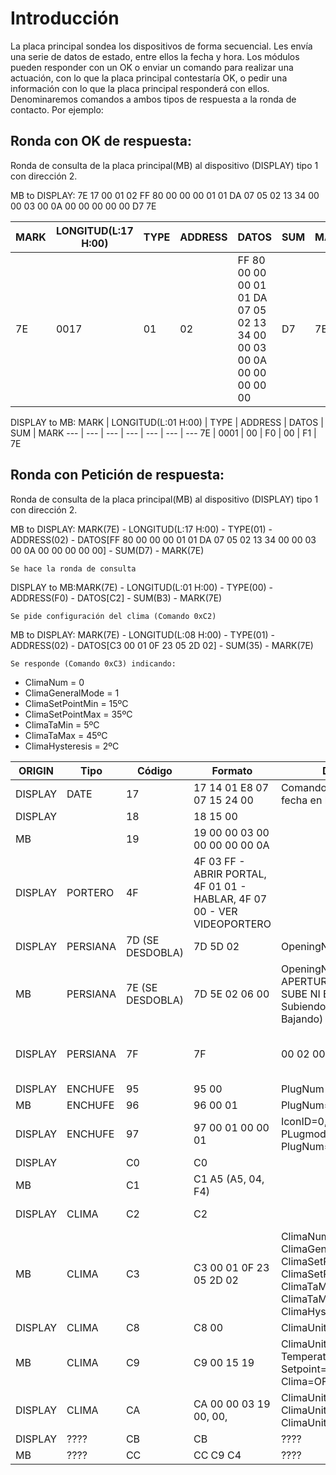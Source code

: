 # Introducción
La placa principal sondea los dispositivos de forma secuencial. Les envía una serie de datos de estado, entre ellos la fecha y hora.
Los módulos pueden responder con un OK o enviar un comando para realizar una actuación, con lo que la placa principal contestaría OK, o pedir una información con lo que la placa principal responderá con ellos.
Denominaremos comandos a ambos tipos de respuesta a la ronda de contacto. Por ejemplo:
## Ronda con OK de respuesta:
Ronda de consulta de la placa principal(MB) al dispositivo (DISPLAY) tipo 1 con dirección 2. 

MB to DISPLAY: 
7E 17 00 01 02 FF 80 00 00 00 01 01 DA 07 05 02 13 34 00 00 03 00 0A 00 00 00 00 00 D7 7E

MARK | LONGITUD(L:17 H:00) | TYPE | ADDRESS | DATOS | SUM | MARK
--- | --- | --- | --- | --- | --- | --- 
7E | 0017 | 01 | 02 | FF 80 00 00 00 01 01 DA 07 05 02 13 34 00 00 03 00 0A 00 00 00 00 00 | D7 | 7E
  
  DISPLAY to MB:
MARK | LONGITUD(L:01 H:00) | TYPE | ADDRESS | DATOS | SUM | MARK
--- | --- | --- | --- | --- | --- | ---
7E | 0001 | 00 | F0 | 00 | F1 | 7E

## Ronda con Petición de respuesta:
Ronda de consulta de la placa principal(MB) al dispositivo (DISPLAY) tipo 1 con dirección 2. 

MB to DISPLAY: MARK(7E) - LONGITUD(L:17 H:00) - TYPE(01) - ADDRESS(02) - DATOS[FF 80 00 00 00 01 01 DA 07 05 02 13 34 00 00 03 00 0A 00 00 00 00 00] - SUM(D7) - MARK(7E)

    Se hace la ronda de consulta
  DISPLAY to MB:MARK(7E) - LONGITUD(L:01 H:00) -  TYPE(00) - ADDRESS(F0) - DATOS[C2] - SUM(B3) - MARK(7E)
    
    Se pide configuración del clima (Comando 0xC2)
  MB to DISPLAY: MARK(7E) - LONGITUD(L:08 H:00) - TYPE(01) - ADDRESS(02) - DATOS[C3 00 01 0F 23 05 2D 02] - SUM(35) - MARK(7E)

    
    Se responde (Comando 0xC3) indicando:
  * ClimaNum = 0
  * ClimaGeneralMode = 1
  * ClimaSetPointMin = 15ºC
  * ClimaSetPointMax = 35ºC
  * ClimaTaMin = 5ºC
  * ClimaTaMax = 45ºC
  * ClimaHysteresis = 2ºC

ORIGIN | Tipo | Código | Formato | Detalle | Denominación
--- | --- | --- | --- | --- | --- 
DISPLAY | DATE | 17 | 17 14 01 E8 07 07 15 24 00 | Comando para poner la fecha en la placa base | 
DISPLAY |  | 18 | 18 15 00 |  | 	
MB | | 19 | 19 00 00 03 00 00 00 00 00 0A |  | 	
DISPLAY | PORTERO | 4F | 4F 03 FF - ABRIR PORTAL, 4F 01 01 - HABLAR, 4F 07 00 - VER VIDEOPORTERO |  | 	
DISPLAY | PERSIANA | 7D (SE DESDOBLA) | 7D 5D 02 | OpeningNum=02 | Petición de estado de persiana
MB | PERSIANA | 7E (SE DESDOBLA) | 7D 5E 02 06 00 | OpeningNum=02, % DE APERTURA=60%, NO SUBE NI BAJA (0x01 Subiendo, 0x02 Bajando) | Reporte de estado de persiana
DISPLAY | PERSIANA | 7F | 7F | 00 02 00 02 04 00 | OpeningMode=0, OpeningType=2, OpeningSensorFlag=0,OpeningNum=02, % DE APERTURA=40%, NO SUBE NI BAJA (0x01 Subiendo, 0x02 Bajando)	 | Comando para modificar posición de persiana
DISPLAY | ENCHUFE | 95 | 95 00 | PlugNum = 0 | Petición de estado de enchufe
MB | ENCHUFE | 96 | 96 00 01 | PlugNum=0, PlugStat=1 | Reporte de estado de enchufe
DISPLAY | ENCHUFE | 97 | 97 00 01 00 00 01 | IconID=0, PlugType=1, PLugmode=0, PlugNum=0, PlugStat=1 | Comando de actuación en enchufe
DISPLAY |  | C0	| C0  |  |  		
MB |  | C1 | C1 A5	(A5, 04, F4)  |  | 	
DISPLAY | CLIMA | C2 | C2 |  | Petición de información sobre zona de clima
MB | CLIMA | C3 | C3 00 01 0F 23 05 2D 02 | ClimaNum = 0, ClimaGeneralMode = 1, ClimaSetPointMin=0F,  ClimaSetPointMax=23, ClimaTaMin=05, ClimaTaMax=2D, ClimaHysteresis=2 | Reporte de zona de clima
DISPLAY | CLIMA | C8 | C8 00 | ClimaUnitNum=0 | Petición de estado de zona de clima
MB | CLIMA | C9 | C9 00 15 19 | ClimaUnitNum=0, Temperature=21ºC, Setpoint=25ºC, Clima=OFF (bit7=0)	 | Reporte de estado de zona de clima
DISPLAY | CLIMA | CA | CA 00 00 03 19	00, 00, |  ClimaUnitNum=0, ClimaUnitMode=[0,1,3], ClimaUnitSetPoint=25ºC	 | 
DISPLAY | ???? | CB | CB | ????	 | 
MB | ???? | CC | CC C9 C4 | ???? | 	
